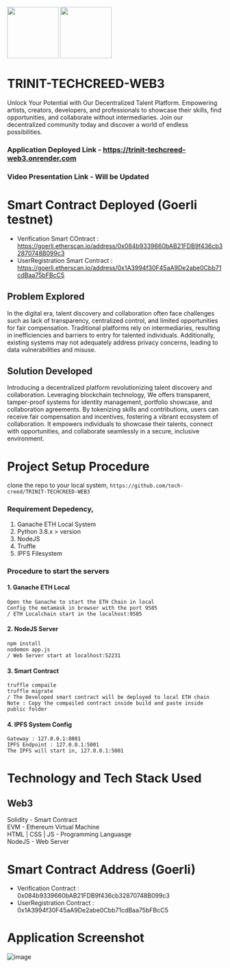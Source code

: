 
  <image width=120px src="https://github.com/tech-creed/TRINIT-TECHCREED-WEB3/assets/65155327/1734e142-4307-44c0-9ffd-0b6a7c3c1d5e"></image>
<image width=120px src="https://github.com/tech-creed/TRINIT-TECHCREED-WEB3/assets/65155327/70f0e1f5-f950-4e3c-9fee-dfb66198cd05"></image>

# TRINIT-TECHCREED-WEB3
Unlock Your Potential with Our Decentralized Talent Platform. Empowering artists, creators, developers, and professionals to showcase their skills, find opportunities, and collaborate without intermediaries. Join our decentralized community today and discover a world of endless possibilities.

### Application Deployed Link - https://trinit-techcreed-web3.onrender.com
### Video Presentation Link - Will be Updated

# Smart Contract Deployed (Goerli testnet)
- Verification Smart COntract : https://goerli.etherscan.io/address/0x084b9339660bAB21FDB9f436cb32870748B099c3
- UserRegistration Smart Contract : https://goerli.etherscan.io/address/0x1A3994f30F45aA9De2abe0Cbb71cdBaa75bFBcC5

## Problem Explored
In the digital era, talent discovery and collaboration often face challenges such as lack of transparency, centralized control, and limited opportunities for fair compensation. Traditional platforms rely on intermediaries, resulting in inefficiencies and barriers to entry for talented individuals. Additionally, existing systems may not adequately address privacy concerns, leading to data vulnerabilities and misuse.

## Solution Developed
Introducing a decentralized platform revolutionizing talent discovery and collaboration. Leveraging blockchain technology, We offers transparent, tamper-proof systems for identity management, portfolio showcase, and collaboration agreements. By tokenizing skills and contributions, users can receive fair compensation and incentives, fostering a vibrant ecosystem of collaboration. It empowers individuals to showcase their talents, connect with opportunities, and collaborate seamlessly in a secure, inclusive environment.

# Project Setup Procedure
clone the repo to your local system,
```https://github.com/tech-creed/TRINIT-TECHCREED-WEB3``` <br>
### Requirement Depedency,
1. Ganache ETH Local System
2. Python 3.8.x > version
3. NodeJS
4. Truffle
5. IPFS Filesystem

### Procedure to start the servers
#### 1. Ganache ETH Local
```
Open the Ganache to start the ETH Chain in local
Config the metamask in browser with the port 9585
/ ETH Localchain start in the localhost:9585
```
#### 2. NodeJS Server
```
npm install
nodemon app.js
/ Web Server start at localhost:52231
```
#### 3. Smart Contract
```
truffle compaile
truffle migrate
/ The Developed smart contract will be deployed to local ETH chain
Note : Copy the compailed contract inside build and paste inside public folder
```
#### 4. IPFS System Config
```
Gateway : 127.0.0.1:8081
IPFS Endpoint : 127.0.0.1:5001
The IPFS will start in, 127.0.0.1:5001
```

# Technology and Tech Stack Used
## Web3
Solidity - Smart Contract <br>
EVM - Ethereum Virtual Machine <br>
HTML | CSS | JS - Programming Languasge <br>
NodeJS - Web Server <br>

# Smart Contract Address (Goerli)
- Verification Contract : 0x084b9339660bAB21FDB9f436cb32870748B099c3
- UserRegistration Contract : 0x1A3994f30F45aA9De2abe0Cbb71cdBaa75bFBcC5

# Application Screenshot
![image](https://github.com/tech-creed/TRINIT-TECHCREED-WEB3/assets/65155327/ba68af8f-5ac7-476d-a18a-279b5bc05943)
